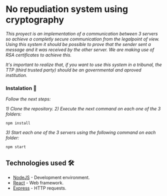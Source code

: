 # No repudiation system using cryptography

_This proyect is an implementation of a communication between 3 servers so achieve a completly secure communication from the legalpoint of view._
_Using this system it should be possible to prove that the sender sent a message and it was received by the other server._
_We are making use of RSA certificates to achieve this._

_It's important to realize that, if you want to use this system in a tribunal, the TTP (third trusted party) should be an governmental and aproved institution._


### Instalation 🔧

_Follow the next steps:_

_1) Clone the repository._
_2) Execute the next command on each one of the 3 folders:_
```
npm install
```
_3) Start each one of the 3 servers using the following command on each folder:_
```
npm start
```

## Technologies used 🛠️

* [NodeJS](https://nodejs.org/) - Development environment.
* [React](https://reactjs.org) - Web framework.
* [Express](https://expressjs.com/) - HTTP requests.
